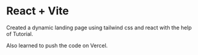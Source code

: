 # React + Vite

Created a dynamic landing page using tailwind css and react with the help of Tutorial.

Also learned to push the code on Vercel.

